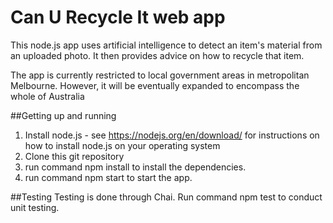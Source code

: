 # Can U Recycle It web app

This node.js app uses artificial intelligence to detect an item's material from an uploaded photo. It then provides advice on how to recycle that item.

The app is currently restricted to local government areas in metropolitan Melbourne. However, it will be eventually expanded to encompass the whole of Australia

##Getting up and running

1. Install node.js - see https://nodejs.org/en/download/ for instructions on how to install node.js on your operating system
2. Clone this git repository
3. run command npm install to install the dependencies.
4. run command npm start to start the app.

##Testing
Testing is done through Chai. Run command npm test to conduct unit testing.
